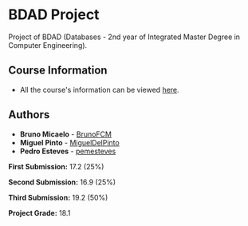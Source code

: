 # BDAD Project

Project of BDAD (Databases - 2nd year of Integrated Master Degree in Computer Engineering).

## Course Information

* All the course's information can be viewed [here](https://sigarra.up.pt/feup/en/ucurr_geral.ficha_uc_view?pv_ocorrencia_id=419997).

## Authors

* **Bruno Micaelo** - [BrunoFCM](https://github.com/BrunoFCM)
* **Miguel Pinto** - [MiguelDelPinto](https://github.com/MiguelDelPinto)
* **Pedro Esteves** - [pemesteves](https://github.com/pemesteves)

**First Submission:** 17.2 (25%)

**Second Submission:** 16.9 (25%)

**Third Submission:** 19.2 (50%)

**Project Grade:** 18.1
